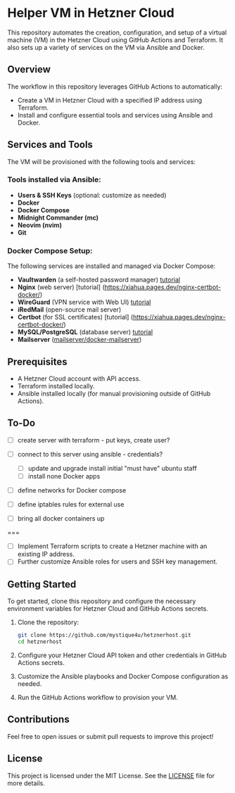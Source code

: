 # Helper VM in Hetzner Cloud

This repository automates the creation, configuration, and setup of a virtual machine (VM) in the Hetzner Cloud using GitHub Actions and Terraform. It also sets up a variety of services on the VM via Ansible and Docker.

## Overview

The workflow in this repository leverages GitHub Actions to automatically:
- Create a VM in Hetzner Cloud with a specified IP address using Terraform.
- Install and configure essential tools and services using Ansible and Docker.

## Services and Tools

The VM will be provisioned with the following tools and services:

### Tools installed via Ansible:
- **Users & SSH Keys** (optional: customize as needed)
- **Docker**
- **Docker Compose**
- **Midnight Commander (mc)**
- **Neovim (nvim)**
- **Git**

### Docker Compose Setup:
The following services are installed and managed via Docker Compose:
- **Vaultwarden** (a self-hosted password manager) [tutorial](https://github.com/vineethmn/vaultwarden-docker-compose/tree/main)
- **Nginx** (web server) [tutorial] (https://xiahua.pages.dev/nginx-certbot-docker/)
- **WireGuard** (VPN service with Web UI) [tutorial](https://github.com/linuxserver/docker-wireguard)
- **iRedMail** (open-source mail server) 
- **Certbot** (for SSL certificates) [tutorial] (https://xiahua.pages.dev/nginx-certbot-docker/)
- **MySQL/PostgreSQL** (database server) [tutorial](https://tecadmin.net/using-mysql-with-docker-compose/)
- **Mailserver** ([mailserver/docker-mailserver](https://github.com/mailserver/docker-mailserver))

## Prerequisites

- A Hetzner Cloud account with API access.
- Terraform installed locally.
- Ansible installed locally (for manual provisioning outside of GitHub Actions).

## To-Do
- [ ] create server with terraform - put keys, create user?
- [ ] connect to this server using ansible - credentials?
    - [ ] update and upgrade install initial "must have" ubuntu staff
    - [ ] install none Docker apps
- [ ] define networks for Docker compose
- [ ] define iptables rules for external use
- [ ] bring all docker containers up



===

- [ ] Implement Terraform scripts to create a Hetzner machine with an existing IP address.
- [ ] Further customize Ansible roles for users and SSH key management.

## Getting Started

To get started, clone this repository and configure the necessary environment variables for Hetzner Cloud and GitHub Actions secrets.

1. Clone the repository:
    ```bash
    git clone https://github.com/mystique4u/hetznerhost.git
    cd hetznerhost
    ```

2. Configure your Hetzner Cloud API token and other credentials in GitHub Actions secrets.

3. Customize the Ansible playbooks and Docker Compose configuration as needed.

4. Run the GitHub Actions workflow to provision your VM.

## Contributions

Feel free to open issues or submit pull requests to improve this project!

## License

This project is licensed under the MIT License. See the [LICENSE](LICENSE) file for more details.
